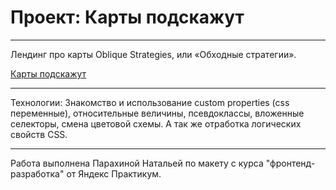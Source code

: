 # Проект: Карты подскажут

***
Лендинг про карты Oblique Strategies, или «Обходные стратегии». 


[Карты подскажут](https://karty-podskazhut.vercel.app/)

***
Технологии: 
Знакомство и использование custom properties (css переменные), 
относительные величины, 
псевдоклассы, 
вложенные селекторы, 
смена цветовой схемы. 
А так же отработка логических свойств CSS.


***

Работа выполнена Парахиной Натальей по макету с курса "фронтенд-разработка" от Яндекс Практикум.
